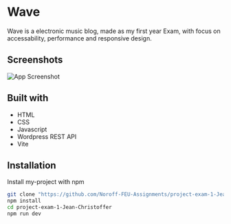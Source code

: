 
# Wave

Wave is a electronic music blog, made as my first year Exam, with focus on accessability, performance and responsive design. 

## Screenshots

![App Screenshot](screenshot.jpg)


## Built with

- HTML
- CSS
- Javascript
- Wordpress REST API
- Vite
## Installation

Install my-project with npm

```bash
git clone "https://github.com/Noroff-FEU-Assignments/project-exam-1-Jean-Christoffer.git"
npm install
cd project-exam-1-Jean-Christoffer
npm run dev
```
    
